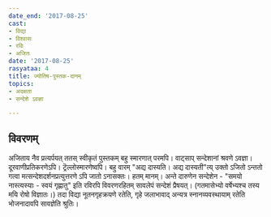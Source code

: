 ```yaml
---
date_end: '2017-08-25'
cast:
- विद्या
- विश्वासः
- रविः
- अजितः
date: '2017-08-25'
rasyataa: 4
title: ज्योतिष-पुस्तक-दानम्
topics:
- अदक्षता
- सन्देशे ऽवज्ञा

---
```


## विवरणम्
अजिताय नैव प्रत्यर्पयत् ततस् स्वीकृतं पुस्तकम् बहु स्मारणात् परमपि। वाट्साप् सन्देशानां श्रवणे ऽवज्ञा। दूरवाणीप्रतिकरणेऽपि। ट्रॆल्लोस्मारणेष्वपि।
बहु वारम् "अद्य दास्यति। अद्य दास्यती"त्य् उक्तो ऽजितो ऽन्ततो गत्वा मत्सन्देशदर्शनप्रत्युत्तरणे ऽपि जातो ऽनासक्तः। हतम् मानम्।
अन्ते दारुणेन सन्देशेन - "समयो नास्त्यस्याः - स्वयं गृह्णातु" इति रविरपि विवरणरहितम् सावलेपं सन्देशं प्रैषयत्। (गतमासेभ्यो वर्षेभ्यश्च तस्य मयि रोषो विज्ञातः।)
तदा विद्या नूतनगृहक्रयणे रतेति, गृहे जलाभावाद् अन्यत्र स्नानव्यवस्थायाम् रतेति भोजनादावपि सावज्ञेति श्रुतिः। 

